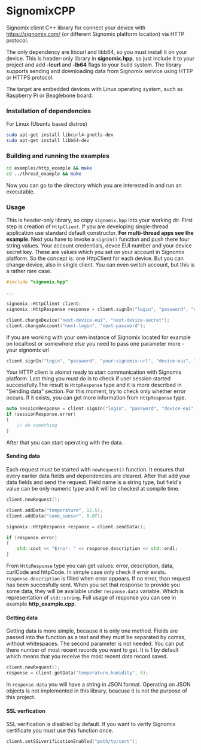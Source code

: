 # SignomixCPP
Signomix client C++ library for connect your device with https://signomix.com/ (or different Signomix platform location) via HTTP protocol. 

The only dependency are libcurl and libb64, so you must install it on your device. This is header-only library in **signomix.hpp**, so just include it to your project and add **-lcurl** and **-lb64** flags to your build system. The library supports sending and downloading data from Signomix service using HTTP or HTTPS protocol.

The target are embedded devices with Linux operating system, such as Raspberry Pi or Beaglebone board. 

### Installation of dependencies
For Linux (Ubuntu based distros)
```bash
sudo apt-get install libcurl4-gnutls-dev
sudo apt-get install libb64-dev
```

### Building and running the examples
```bash
cd examples/http_example && make
cd ../thread_example && make
```
Now you can go to the directory which you are interested in and run an executable.

### Usage
This is header-only library, so copy `signomix.hpp` into your working dir.
First step is creation of `HttpClient`. If you are developing single-thread application use standard default constructor.
**For multi-thread apps see the example**. Next you have to invoke a `signIn()` function and push there four string values.
Your account credentials, devce EUI number and your device secret key. These are values which you set on your account in Signomix platform. So the concept is: one HttpClient for each device. But you can change device, also in single client.
You can even switch account, but this is a rather rare case.

```c++
#include "signomix.hpp"

...

signomix::HttpClient client;
signomix::HttpResponse response = client.signIn("login", "password", "device-eui", "device-secret");

client.changeDevice("next-device-eui", "next-device-secret");
client.changeAccount("next-login", "next-password");
```
If you are working with your own instance of Signomix located for example on localhost or somewhere else you need to pass one parameter more - your signomix url
```c++
client.signIn("login", "password", "your-signomix-url", "device-eui", "device-secret");
```
Your HTTP client is alomst ready to start communication with Signomix platform. Last thing you must do is to check if user session started successfully.The result is `HttpResponse` type and it is more described in "Sending data" section. For this moment, try to check only whether error occurs. If it exists, you can get more information from `HttpResponse` type.
```c++
auto sessionResponse = client.signIn("login", "password", "device-eui", "device-secret");
if (sessionResponse.error)
{
    // do something
}
```
After that you can start operating with the data.

#### Sending data
Each request must be started with `newRequest()` function. It ensures that every earlier data fields and dependencies are cleared.
After that add your data fields and send the request. Field name is a string type, but field's value can be only numeric type and it will be checked at compile time.
```c++
client.newRequest();

client.addData("temperature", 12.5);
client.addData("some_sensor", 0.0f);

signomix::HttpResponse response = client.sendData();

if (response.error)
{
    std::cout << "Error: " << response.description << std::endl;
}
```
From `HttpResponse` type you can get values: error, description, data, curlCode and httpCode. In simple case only check if error exists. `response.description` is filled when error appears. If no error, than request has been succesfully sent. When you set that response to provide you some data, they will be available under `response.data` variable. Which is representation of `std::string`. Full usage of response you can see in example **http_example.cpp**.

#### Getting data
Getting data is more simple, because it is only one method. Fields are passed into the function as a text and they must be separated by comas, without whitespaces.
The second parameter is not needed. You can put there number of most recent records you want to get. It is 1 by default which means that you receive the most recent data record saved.
```c++
client.newRequest();
response = client.getData("temperature,humidity", 5);

```
In `response.data` you will have a string in JSON format. Operating on JSON objects is not implemented in this library, beacuse it is not the purpose of this project.

#### SSL verfication
SSL verification is disabled by default. If you want to verify Signomix certificate you must use this function once.
```c++
client.setSSLverificationEnabled("path/to/cert");
```

